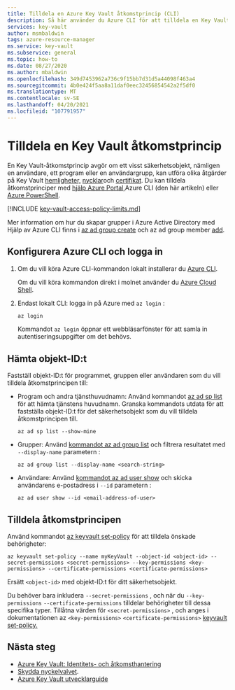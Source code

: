 ```yaml
---
title: Tilldela en Azure Key Vault åtkomstprincip (CLI)
description: Så här använder du Azure CLI för att tilldela en Key Vault åtkomstprincip till ett säkerhetsobjekt eller en programidentitet.
services: key-vault
author: msmbaldwin
tags: azure-resource-manager
ms.service: key-vault
ms.subservice: general
ms.topic: how-to
ms.date: 08/27/2020
ms.author: mbaldwin
ms.openlocfilehash: 349d7453962a736c9f15bb7d31d5a44098f463a4
ms.sourcegitcommit: 4b0e424f5aa8a11daf0eec32456854542a2f5df0
ms.translationtype: MT
ms.contentlocale: sv-SE
ms.lasthandoff: 04/20/2021
ms.locfileid: "107791957"
---
```

# <a name="assign-a-key-vault-access-policy"></a>Tilldela en Key Vault åtkomstprincip

En Key Vault-åtkomstprincip avgör om ett visst säkerhetsobjekt, nämligen en användare, ett program eller en användargrupp, kan utföra olika åtgärder på Key Vault [hemligheter,](../secrets/index.yml) [nycklar](../keys/index.yml)och [certifikat](../certificates/index.yml). Du kan tilldela åtkomstprinciper med [hjälp Azure Portal,](assign-access-policy-portal.md)Azure CLI (den här artikeln) eller [Azure PowerShell](assign-access-policy-powershell.md).

[!INCLUDE [key-vault-access-policy-limits.md](../../../includes/key-vault-access-policy-limits.md)]

Mer information om hur du skapar grupper i Azure Active Directory med Hjälp av Azure CLI finns i [az ad group create](/cli/azure/ad/group#az_ad_group_create) och az ad group member [add](/cli/azure/ad/group/member#az_ad_group_member_add).

## <a name="configure-the-azure-cli-and-sign-in"></a>Konfigurera Azure CLI och logga in

1. Om du vill köra Azure CLI-kommandon lokalt installerar du [Azure CLI](/cli/azure/install-azure-cli).
 
    Om du vill köra kommandon direkt i molnet använder du [Azure Cloud Shell](../../cloud-shell/overview.md).

1. Endast lokalt CLI: logga in på Azure med `az login` :

    ```bash
    az login
    ```

    Kommandot `az login` öppnar ett webbläsarfönster för att samla in autentiseringsuppgifter om det behövs.

## <a name="acquire-the-object-id"></a>Hämta objekt-ID:t

Fastställ objekt-ID:t för programmet, gruppen eller användaren som du vill tilldela åtkomstprincipen till:

- Program och andra tjänsthuvudnamn: Använd kommandot [az ad sp list](/cli/azure/ad/sp#az_ad_sp_list) för att hämta tjänstens huvudnamn. Granska kommandots utdata för att fastställa objekt-ID:t för det säkerhetsobjekt som du vill tilldela åtkomstprincipen till.

    ```azurecli-interactive
    az ad sp list --show-mine
    ```

- Grupper: Använd [kommandot az ad group list](/cli/azure/ad/group#az_ad_group_list) och filtrera resultatet med `--display-name` parametern :

     ```azurecli-interactive
    az ad group list --display-name <search-string>
    ```

- Användare: Använd [kommandot az ad user show](/cli/azure/ad/user#az_ad_user_show) och skicka användarens e-postadress i `--id` parametern :

    ```azurecli-interactive
    az ad user show --id <email-address-of-user>
    ```

## <a name="assign-the-access-policy"></a>Tilldela åtkomstprincipen
    
Använd kommandot [az keyvault set-policy](/cli/azure/keyvault#az_keyvault_set_policy) för att tilldela önskade behörigheter:

```azurecli-interactive
az keyvault set-policy --name myKeyVault --object-id <object-id> --secret-permissions <secret-permissions> --key-permissions <key-permissions> --certificate-permissions <certificate-permissions>
```

Ersätt `<object-id>` med objekt-ID:t för ditt säkerhetsobjekt.

Du behöver bara inkludera `--secret-permissions` , och när du `--key-permissions` `--certificate-permissions` tilldelar behörigheter till dessa specifika typer. Tillåtna värden för `<secret-permissions>` , och anges i dokumentationen az `<key-permissions>` `<certificate-permissions>` [keyvault set-policy.](/cli/azure/keyvault#az_keyvault_set_policy)

## <a name="next-steps"></a>Nästa steg

- [Azure Key Vault: Identitets- och åtkomsthantering](security-overview.md#identity-management)
- [Skydda nyckelvalvet](security-overview.md).
- [Azure Key Vault utvecklarguide](developers-guide.md)